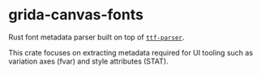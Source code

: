 # grida-canvas-fonts

Rust font metadata parser built on top of [`ttf-parser`](https://docs.rs/ttf-parser).

This crate focuses on extracting metadata required for UI tooling such as
variation axes (fvar) and style attributes (STAT).
